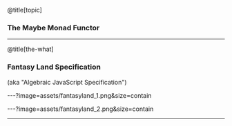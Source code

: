 @title[topic]

### The Maybe Monad Functor

---


@title[the-what]

### Fantasy Land Specification

(aka "Algebraic JavaScript Specification")

---?image=assets/fantasyland_1.png&size=contain

---?image=assets/fantasyland_2.png&size=contain

---
